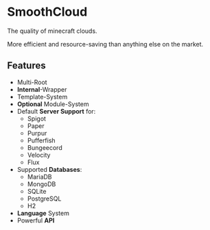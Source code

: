 # SmoothCloud

The quality of minecraft clouds.

More efficient and resource-saving than anything else on the market.

## Features

- Multi-Root
- **Internal**-Wrapper
- Template-System
- **Optional** Module-System
- Default **Server Support** for:
  - Spigot
  - Paper
  - Purpur
  - Pufferfish
  - Bungeecord
  - Velocity
  - Flux
- Supported **Databases**:
  - MariaDB
  - MongoDB
  - SQLite
  - PostgreSQL
  - H2
- **Language** System
- Powerful **API**
